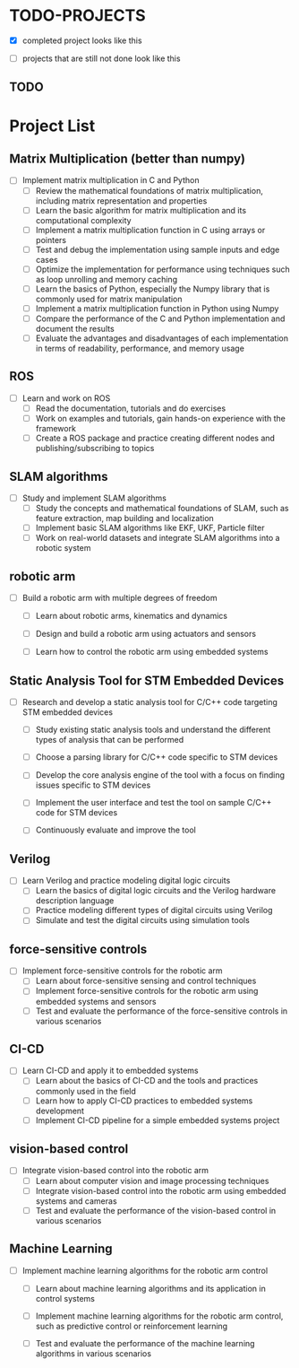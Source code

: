 # TODO-PROJECTS

- [x] completed project looks like this
- [ ] projects that are still not done look like this


##  TODO

# Project List

## Matrix Multiplication (better than numpy)
- [ ] Implement matrix multiplication in C and Python
    - [ ] Review the mathematical foundations of matrix multiplication, including matrix representation and properties
    - [ ] Learn the basic algorithm for matrix multiplication and its computational complexity
    - [ ] Implement a matrix multiplication function in C using arrays or pointers
    - [ ] Test and debug the implementation using sample inputs and edge cases
    - [ ] Optimize the implementation for performance using techniques such as loop unrolling and memory caching
    - [ ] Learn the basics of Python, especially the Numpy library that is commonly used for matrix manipulation
    - [ ] Implement a matrix multiplication function in Python using Numpy
    - [ ] Compare the performance of the C and Python implementation and document the results
    - [ ] Evaluate the advantages and disadvantages of each implementation in terms of readability, performance, and memory usage

## ROS
- [ ] Learn and work on ROS
    - [ ] Read the documentation, tutorials and do exercises
    - [ ] Work on examples and tutorials, gain hands-on experience with the framework
    - [ ] Create a ROS package and practice creating different nodes and publishing/subscribing to topics

## SLAM algorithms
- [ ] Study and implement SLAM algorithms
    - [ ] Study the concepts and mathematical foundations of SLAM, such as feature extraction, map building and localization
    - [ ] Implement basic SLAM algorithms like EKF, UKF, Particle filter
    - [ ] Work on real-world datasets and integrate SLAM algorithms into a robotic system

## robotic arm
- [ ] Build a robotic arm with multiple degrees of freedom
    - [ ] Learn about robotic arms, kinematics and dynamics
    - [ ] Design and build a robotic arm using actuators and sensors
    - [ ] Learn how to control the robotic arm using embedded systems
    
    
## Static Analysis Tool for STM Embedded Devices
- [ ] Research and develop a static analysis tool for C/C++ code targeting STM embedded devices
    - [ ] Study existing static analysis tools and understand the different types of analysis that can be performed
    - [ ] Choose a parsing library for C/C++ code specific to STM devices 
    - [ ] Develop the core analysis engine of the tool with a focus on finding issues specific to STM devices
    - [ ] Implement the user interface and test the tool on sample C/C++ code for STM devices
    - [ ] Continuously evaluate and improve the tool



## Verilog
- [ ] Learn Verilog and practice modeling digital logic circuits
    - [ ] Learn the basics of digital logic circuits and the Verilog hardware description language
    - [ ] Practice modeling different types of digital circuits using Verilog
    - [ ] Simulate and test the digital circuits using simulation tools

## force-sensitive controls
- [ ] Implement force-sensitive controls for the robotic arm
    - [ ] Learn about force-sensitive sensing and control techniques
    - [ ] Implement force-sensitive controls for the robotic arm using embedded systems and sensors
    - [ ] Test and evaluate the performance of the force-sensitive controls in various scenarios

## CI-CD
- [ ] Learn CI-CD and apply it to embedded systems
    - [ ] Learn about the basics of CI-CD and the tools and practices commonly used in the field
    - [ ] Learn how to apply CI-CD practices to embedded systems development
    - [ ] Implement CI-CD pipeline for a simple embedded systems project

## vision-based control
- [ ] Integrate vision-based control into the robotic arm
    - [ ] Learn about computer vision and image processing techniques
    - [ ] Integrate vision-based control into the robotic arm using embedded systems and cameras
    - [ ] Test and evaluate the performance of the vision-based control in various scenarios

## Machine Learning
- [ ] Implement machine learning algorithms for the robotic arm control
    - [ ] Learn about machine learning algorithms and its application in control systems
    - [ ] Implement machine learning algorithms for the robotic arm control, such as predictive control or reinforcement learning
    - [ ] Test and evaluate the performance of the machine learning algorithms in various scenarios


